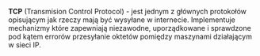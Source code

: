 **TCP** (Transmision Control Protocol) - jest jednym z głównych protokołów opisującym jak rzeczy mają być wysyłane w internecie. Implementuje mechanizmy które zapewniają niezawodne, uporządkowane i sprawdzone pod kątem errorów przesyłanie oktetów pomiędzy maszynami działającym w sieci IP.